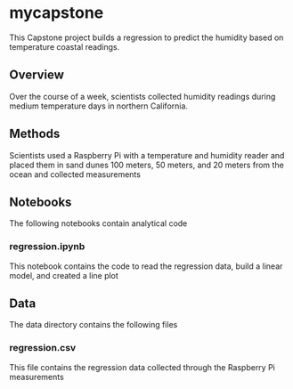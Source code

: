 # mycapstone
This Capstone project builds a regression to predict the humidity based on temperature coastal readings. 

## Overview

Over the course of a week, scientists collected humidity readings during medium temperature days in northern California. 

## Methods

Scientists used a Raspberry Pi with a temperature and humidity reader and placed them in sand dunes 100 meters, 50 meters, and 20 meters from the ocean and collected measurements

## Notebooks

The following notebooks contain analytical code

### regression.ipynb

This notebook contains the code to read the regression data, build a linear model, and created a line plot

## Data

The data directory contains the following files

### regression.csv

This file contains the regression data collected through the Raspberry Pi measurements
